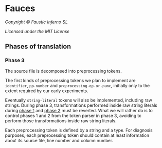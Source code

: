 # Fauces

*Copyright © Faustic Inferno SL*

*Licensed under the MIT License*

## Phases of translation

### Phase 3

The source file is decomposed into preprocessing tokens.

The first kinds of preprocessing tokens we plan to implement are `identifier`,
`pp-number` and `preprocessing-op-or-punc`, initially only to the extent
required by our early experiments.

Eventually `string-literal` tokens will also be implemented, including raw
strings. During phase 3, transformations performed inside raw string literals
during [phase 1](phase1.md) and [phase 2](phase2.md) must be reverted. What we
will rather do is to control phases 1 and 2 from the token parser in phase 3,
avoiding to perform those transformations inside raw string literals.

Each preprocessing token is defined by a string and a type. For diagnosis
purposes, each preprocessing token should contain at least information about its
source file, line number and column number.
